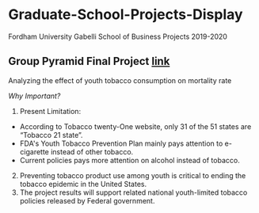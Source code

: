 # Graduate-School-Projects-Display
Fordham University Gabelli School of Business Projects 2019-2020

## Group Pyramid Final Project [link]()
Analyzing the effect of youth tobacco consumption on mortality rate

*Why Important?* 

1. Present Limitation:
  - According to Tobacco twenty-One website, only 31 of the 51 states are “Tobacco 21 state”. 
  - FDA's Youth Tobacco Prevention Plan mainly pays attention to e-cigarette instead of other tobacco.
  - Current policies pays more attention on alcohol instead of tobacco.
2. Preventing tobacco product use among youth is critical to ending the tobacco epidemic in the United States.
3. The project results will support related national youth-limited tobacco policies released by Federal government. 

